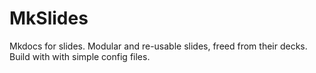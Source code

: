# MkSlides

Mkdocs for slides. Modular and re-usable slides, freed from their decks. Build with with simple config files.

